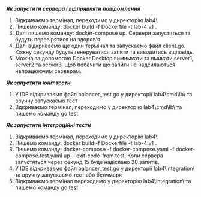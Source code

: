 ***Як запустити сервера і відпрявляти повідомлення***

1) Відкриваємо термінал, переходимо у директорію lab4\
2) Пишемо команду: docker build -f Dockerfile -t lab-4:v1 .
3) Далі пишемо команду: docker-compose up. Сервери запустяться та будуть перевірятися на здоров'я
4) Далі відкриваємо ще один термінал та запускаємо файл client.go. Кожну секунду будуть генеруватися запити та виводитись відповідь.
5) Можна за допомогою Docker Desktop вимимкати та вмикати server1, server2 та server3. Щоб побачити що запити не надсилаються непрацюючим серверам.

***Як запустити юніт тести***

1) У IDE відкриваємо файл balancer_test.go у директорії lab4\cmd\lb\ та вручну запускаємо тест
2) Вдкриваємо термінал, переходимо у директорію lab4\cmd\lb\ та пишемо команду go test

***Як запустити інтеграційні тести***

1) Відкриваємо термінал, переходимо у директорію lab4\
2) Пишемо команду: docker build -f Dockerfile -t lab-4:v1 .
3) Пишемо команду: docker-compose -f docker-compose.yaml -f docker-compose.test.yaml up --exit-code-from test. Коли сервера запустяться через секунд 15 буде надіслано 20 запитів.
4) У IDE відкриваємо файл balancer_test.go у директорії lab4\integration\ та вручну запускаємо тест або бенчмарк
5) Відкриваємо термінал переходимо у директорію lab4\integration\ та пишемо команду go test
